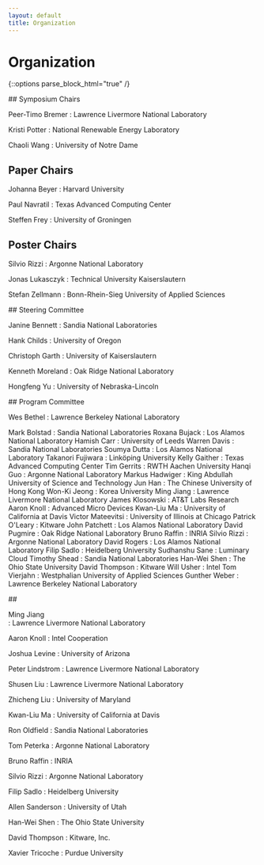 ```yaml
---
layout: default
title: Organization
---
```


# Organization

{::options parse_block_html="true" /}

<div class="left">
## Symposium Chairs

Peer-Timo Bremer
: Lawrence Livermore National Laboratory

Kristi Potter
: National Renewable Energy Laboratory

Chaoli Wang
: University of Notre Dame

## Paper Chairs

Johanna Beyer
: Harvard University

Paul Navratil
: Texas Advanced Computing Center

Steffen Frey 
: University of Groningen

## Poster Chairs

Silvio Rizzi
: Argonne National Laboratory

Jonas Lukasczyk
: Technical University Kaiserslautern

Stefan Zellmann
: Bonn-Rhein-Sieg University of Applied Sciences


</div>
<div class="right">
## Steering Committee

Janine Bennett
: Sandia National Laboratories

Hank Childs
: University of Oregon

Christoph Garth
: University of Kaiserslautern

Kenneth Moreland
: Oak Ridge National Laboratory

Hongfeng Yu
: University of Nebraska-Lincoln
</div>

<div class="left">
## Program Committee


Wes Bethel
: Lawrence Berkeley National Laboratory

Mark Bolstad : Sandia National Laboratories
Roxana Bujack : Los Alamos National Laboratory
Hamish Carr : University of Leeds
Warren Davis : Sandia National Laboratories
Soumya Dutta : Los Alamos National Laboratory
Takanori Fujiwara : Linköping University
Kelly Gaither : Texas Advanced Computing Center
Tim Gerrits : RWTH Aachen University
Hanqi Guo	: Argonne National Laboratory
Markus Hadwiger	: King Abdullah University of Science and Technology
Jun Han	: The Chinese University of Hong Kong
Won-Ki Jeong : Korea University
Ming Jiang : Lawrence Livermore National Laboratory
James Klosowski	: AT&T Labs Research
Aaron	Knoll	: Advanced Micro Devices
Kwan-Liu Ma	: University of California at Davis
Victor Mateevitsi : University of Illinois at Chicago
Patrick O'Leary	: Kitware
John Patchett : Los Alamos National Laboratory
David Pugmire	: Oak Ridge National Laboratory
Bruno Raffin : INRIA
Silvio Rizzi : Argonne National Laboratory
David Rogers : Los Alamos National Laboratory
Filip Sadlo : Heidelberg University
Sudhanshu Sane : Luminary Cloud
Timothy Shead : Sandia National Laboratories
Han-Wei Shen : The Ohio State University
David Thompson : Kitware
Will Usher : Intel
Tom Vierjahn : Westphalian University of Applied Sciences
Gunther Weber : Lawrence Berkeley National Laboratory
  
 

<div class="right">
## &nbsp;
  
Ming Jiang	
: Lawrence Livermore National Laboratory
  
Aaron	Knoll
: Intel Cooperation

Joshua Levine
: University of Arizona

Peter Lindstrom
: Lawrence Livermore National Laboratory

Shusen Liu
: Lawrence Livermore National Laboratory

Zhicheng Liu
: University of Maryland

Kwan-Liu Ma
: University of California at Davis

<!--Vijay Natarajan
: Indian Institute of Science-->

Ron Oldfield
: Sandia National Laboratories

<!--Patrick  O'Leary
: Kitware, Inc.-->

Tom	Peterka
: Argonne National Laboratory

Bruno Raffin
: INRIA

Silvio Rizzi
: Argonne National Laboratory

Filip Sadlo	
: Heidelberg University

Allen Sanderson	
: University of Utah

Han-Wei Shen
: The Ohio State University

David Thompson
: Kitware, Inc.

Xavier Tricoche
: Purdue University

<!--Yang Wang
: Uber Technologies, Inc.-->

</div>


<!-- </div> -->
